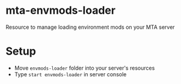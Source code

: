 # mta-envmods-loader
Resource to manage loading environment mods on your MTA server

# Setup
- Move `envmods-loader` folder into your server's resources
- Type `start envmods-loader` in server console
